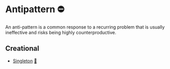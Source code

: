 # Antipattern :no_entry:

An anti-pattern is a common response to a recurring problem that is usually ineffective and risks being highly counterproductive.

## Creational

- [Singleton](singleton) [:notebook:](http://en.wikipedia.org/wiki/Singleton_pattern)
